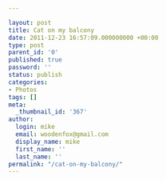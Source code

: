 ```yaml
---

layout: post
title: Cat on my balcony
date: 2011-12-23 16:57:09.000000000 +00:00
type: post
parent_id: '0'
published: true
password: ''
status: publish
categories:
- Photos
tags: []
meta:
  _thumbnail_id: '367'
author:
  login: mike
  email: woodenfox@gmail.com
  display_name: mike
  first_name: ''
  last_name: ''
permalink: "/cat-on-my-balcony/"
---
```



